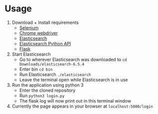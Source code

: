 # Usage
 1. Download + Install requirements
	 - [Selenium](http://seleniummaster.com/sitecontent/index.php/selenium-web-driver-menu/selenium-test-automation-with-python-menu/186-how-to-install-selenium-python-webdriver)
	 - [Chrome webdriver](https://chromedriver.chromium.org/downloads)
	 - [Elasticsearch](https://www.elastic.co/downloads/elasticsearch)
	 - [Elasticsearch Python API](https://pypi.org/project/elasticsearch/)
	 - [Flask](https://pypi.org/project/Flask/)
2. Start Elasticsearch
	- Go to wherever Elasticsearch was downloaded to
	 ```cd  Downloads/elasticsearch-6.5.4```
	- Enter bin
	```cd bin```
	- Run Elasticsearch
		```./elasticsearch```
	- Leave the terminal open while Elasticsearch is in use
3. Run the application using python 3
	- Enter the cloned repository
	- Run ```python3 login.py```
	- The flask log will now print out in this terminal window
4. Currently the page appears in your browser at ```localhost:5000/login```
